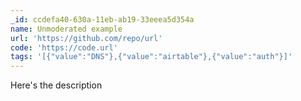 ```yaml
---
_id: ccdefa40-630a-11eb-ab19-33eeea5d354a
name: Unmoderated example
url: 'https://github.com/repo/url'
code: 'https://code.url'
tags: '[{"value":"DNS"},{"value":"airtable"},{"value":"auth"}]'
---
```

Here's the description
